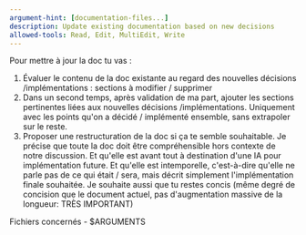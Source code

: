 ```yaml
---
argument-hint: [documentation-files...]
description: Update existing documentation based on new decisions
allowed-tools: Read, Edit, MultiEdit, Write
---
```


Pour mettre à jour la doc tu vas :
1) Évaluer le contenu de la doc existante au regard des nouvelles décisions /implémentations : sections à modifier / supprimer
2) Dans un second temps, après validation de ma part, ajouter les sections pertinentes liées aux nouvelles décisions /implémentations. Uniquement avec les points qu'on a décidé / implémenté ensemble, sans extrapoler sur le reste.
3) Proposer une restructuration de la doc si ça te semble souhaitable.
Je précise que toute la doc doit être compréhensible hors contexte de notre discussion. Et qu'elle est avant tout à destination d'une IA pour implémentation future. Et qu'elle est intemporelle, c'est-à-dire qu'elle ne parle pas de ce qui était / sera, mais décrit simplement l'implémentation finale souhaitée.
Je souhaite aussi que tu restes concis (même degré de concision que le document actuel, pas d'augmentation massive de la longueur: TRÈS IMPORTANT)

Fichiers concernés - $ARGUMENTS

